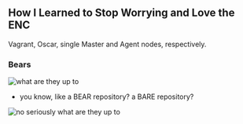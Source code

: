 ## How I Learned to Stop Worrying and Love the ENC

Vagrant, Oscar, single Master and Agent nodes, respectively.

### Bears

![what are they up to](http://i.imgur.com/M8FUl.jpg)

* you know, like a BEAR repository? a BARE repository?

![no seriously what are they up to](http://i.imgur.com/3jxqrKP.jpg)

